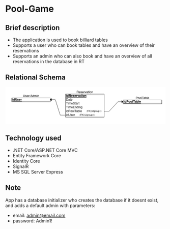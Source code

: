 # Pool-Game

## Brief description 

- The application is used to book billiard tables
- Supports a user who can book tables and have an overview of their reservations
- Supports an admin who can also book and have an overview of all reservations in the database in RT

## Relational Schema

![Realtional Schema](https://github.com/lukijan98/Pool-Game/blob/main/img/database.png?raw=true)


## Technology used

- .NET Core/ASP.NET Core MVC
- Entity Framework Core
- Identity Core
- SignalR
- MS SQL Server Express


## Note
App has a database initializer who creates the database if it doesnt exist, and adds a default admin with parameters:
- email: admin@email.com
- password: Admin1!
